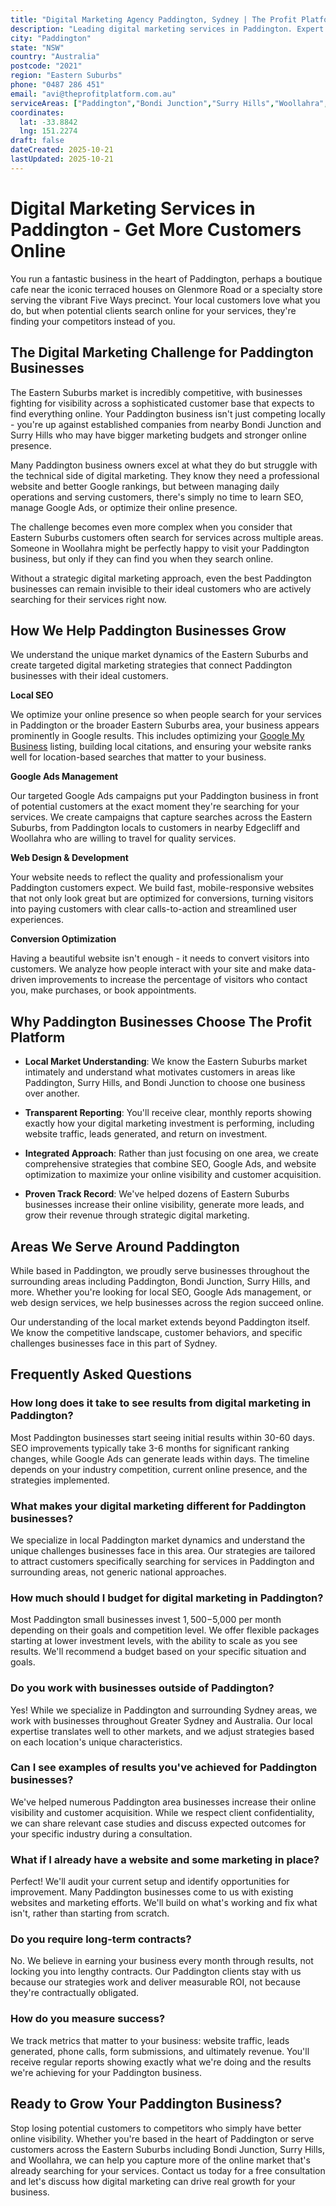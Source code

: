 ```yaml
---
title: "Digital Marketing Agency Paddington, Sydney | The Profit Platform"
description: "Leading digital marketing services in Paddington. Expert SEO, Google Ads & web design for Eastern Suburbs businesses. Call 0487 286 451 for a free consultation."
city: "Paddington"
state: "NSW"
country: "Australia"
postcode: "2021"
region: "Eastern Suburbs"
phone: "0487 286 451"
email: "avi@theprofitplatform.com.au"
serviceAreas: ["Paddington","Bondi Junction","Surry Hills","Woollahra","Edgecliff"]
coordinates:
  lat: -33.8842
  lng: 151.2274
draft: false
dateCreated: 2025-10-21
lastUpdated: 2025-10-21
---
```


<script type="application/ld+json">
{
  "@context": "https://schema.org",
  "@type": "LocalBusiness",
  "@id": "https://theprofitplatform.com.au/locations/paddington/",
  "name": "The Profit Platform",
  "description": "Leading digital marketing services in Paddington. Expert SEO, Google Ads & web design for Eastern Suburbs businesses. Call 0487 286 451 for a free consultation.",
  "url": "https://theprofitplatform.com.au/locations/paddington/",
  "telephone": "0487 286 451",
  "email": "avi@theprofitplatform.com.au",
  "address": {
    "@type": "PostalAddress",
    "addressLocality": "Paddington",
    "addressRegion": "NSW",
    "postalCode": "2021",
    "addressCountry": "AU"
  },
  "areaServed": {
    "@type": "City",
    "name": "Paddington"
  },
  "priceRange": "$$",
  "openingHours": "Mo-Fr 09:00-18:00",
  "sameAs": [
    "https://www.facebook.com/theprofitplatform",
    "https://www.linkedin.com/company/theprofitplatform",
    "https://twitter.com/profitplatform"
  ],
  "geo": {
    "@type": "GeoCoordinates"
  }
}
</script>


# Digital Marketing Services in Paddington - Get More Customers Online

You run a fantastic business in the heart of Paddington, perhaps a boutique cafe near the iconic terraced houses on Glenmore Road or a specialty store serving the vibrant Five Ways precinct. Your local customers love what you do, but when potential clients search online for your services, they're finding your competitors instead of you.

## The Digital Marketing Challenge for Paddington Businesses

The Eastern Suburbs market is incredibly competitive, with businesses fighting for visibility across a sophisticated customer base that expects to find everything online. Your Paddington business isn't just competing locally - you're up against established companies from nearby Bondi Junction and Surry Hills who may have bigger marketing budgets and stronger online presence.

Many Paddington business owners excel at what they do but struggle with the technical side of digital marketing. They know they need a professional website and better Google rankings, but between managing daily operations and serving customers, there's simply no time to learn SEO, manage Google Ads, or optimize their online presence.

The challenge becomes even more complex when you consider that Eastern Suburbs customers often search for services across multiple areas. Someone in Woollahra might be perfectly happy to visit your Paddington business, but only if they can find you when they search online.

Without a strategic digital marketing approach, even the best Paddington businesses can remain invisible to their ideal customers who are actively searching for their services right now.

## How We Help Paddington Businesses Grow

We understand the unique market dynamics of the Eastern Suburbs and create targeted digital marketing strategies that connect Paddington businesses with their ideal customers.

**Local SEO**

We optimize your online presence so when people search for your services in Paddington or the broader Eastern Suburbs area, your business appears prominently in Google results. This includes optimizing your [Google My Business](/blog/how-to-optimise-your-google-business-profile-for-sydney-local-search-in-2025/) listing, building local citations, and ensuring your website ranks well for location-based searches that matter to your business.

**Google Ads Management**

Our targeted Google Ads campaigns put your Paddington business in front of potential customers at the exact moment they're searching for your services. We create campaigns that capture searches across the Eastern Suburbs, from Paddington locals to customers in nearby Edgecliff and Woollahra who are willing to travel for quality services.

**Web Design & Development**

Your website needs to reflect the quality and professionalism your Paddington customers expect. We build fast, mobile-responsive websites that not only look great but are optimized for conversions, turning visitors into paying customers with clear calls-to-action and streamlined user experiences.

**Conversion Optimization**

Having a beautiful website isn't enough - it needs to convert visitors into customers. We analyze how people interact with your site and make data-driven improvements to increase the percentage of visitors who contact you, make purchases, or book appointments.

## Why Paddington Businesses Choose The Profit Platform

- **Local Market Understanding**: We know the Eastern Suburbs market intimately and understand what motivates customers in areas like Paddington, Surry Hills, and Bondi Junction to choose one business over another.

- **Transparent Reporting**: You'll receive clear, monthly reports showing exactly how your digital marketing investment is performing, including website traffic, leads generated, and return on investment.

- **Integrated Approach**: Rather than just focusing on one area, we create comprehensive strategies that combine SEO, Google Ads, and website optimization to maximize your online visibility and customer acquisition.

- **Proven Track Record**: We've helped dozens of Eastern Suburbs businesses increase their online visibility, generate more leads, and grow their revenue through strategic digital marketing.


## Areas We Serve Around Paddington

While based in Paddington, we proudly serve businesses throughout the surrounding areas including Paddington, Bondi Junction, Surry Hills, and more. Whether you're looking for local SEO, Google Ads management, or web design services, we help businesses across the region succeed online.

Our understanding of the local market extends beyond Paddington itself. We know the competitive landscape, customer behaviors, and specific challenges businesses face in this part of Sydney.


## Frequently Asked Questions

### How long does it take to see results from digital marketing in Paddington?

Most Paddington businesses start seeing initial results within 30-60 days. SEO improvements typically take 3-6 months for significant ranking changes, while Google Ads can generate leads within days. The timeline depends on your industry competition, current online presence, and the strategies implemented.

### What makes your digital marketing different for Paddington businesses?

We specialize in local Paddington market dynamics and understand the unique challenges businesses face in this area. Our strategies are tailored to attract customers specifically searching for services in Paddington and surrounding areas, not generic national approaches.

### How much should I budget for digital marketing in Paddington?

Most Paddington small businesses invest $1,500-$5,000 per month depending on their goals and competition level. We offer flexible packages starting at lower investment levels, with the ability to scale as you see results. We'll recommend a budget based on your specific situation and goals.

### Do you work with businesses outside of Paddington?

Yes! While we specialize in Paddington and surrounding Sydney areas, we work with businesses throughout Greater Sydney and Australia. Our local expertise translates well to other markets, and we adjust strategies based on each location's unique characteristics.

### Can I see examples of results you've achieved for Paddington businesses?

We've helped numerous Paddington area businesses increase their online visibility and customer acquisition. While we respect client confidentiality, we can share relevant case studies and discuss expected outcomes for your specific industry during a consultation.

### What if I already have a website and some marketing in place?

Perfect! We'll audit your current setup and identify opportunities for improvement. Many Paddington businesses come to us with existing websites and marketing efforts. We'll build on what's working and fix what isn't, rather than starting from scratch.

### Do you require long-term contracts?

No. We believe in earning your business every month through results, not locking you into lengthy contracts. Our Paddington clients stay with us because our strategies work and deliver measurable ROI, not because they're contractually obligated.

### How do you measure success?

We track metrics that matter to your business: website traffic, leads generated, phone calls, form submissions, and ultimately revenue. You'll receive regular reports showing exactly what we're doing and the results we're achieving for your Paddington business.

## Ready to Grow Your Paddington Business?

Stop losing potential customers to competitors who simply have better online visibility. Whether you're based in the heart of Paddington or serve customers across the Eastern Suburbs including Bondi Junction, Surry Hills, and Woollahra, we can help you capture more of the online market that's already searching for your services. Contact us today for a free consultation and let's discuss how digital marketing can drive real growth for your business.